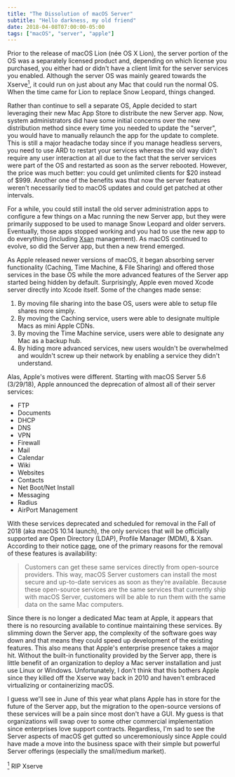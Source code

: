 ```yaml
---
title: "The Dissolution of macOS Server"
subtitle: "Hello darkness, my old friend"
date: 2018-04-08T07:00:00-05:00
tags: ["macOS", "server", "apple"]
---
```


Prior to the release of macOS Lion (née OS X Lion), the server portion of the OS was a separately licensed product and, depending on which license you purchased, you either had or didn't have a client limit for the server services you enabled. Although the server OS was mainly geared towards the Xserve<a href="#note1" id="note1ref"><sup>1</sup></a>, it could run on just about any Mac that could run the normal OS. When the time came for Lion to replace Snow Leopard, things changed.

Rather than continue to sell a separate OS, Apple decided to start leveraging their new Mac App Store to distribute the new Server app. Now, system administrators did have some initial concerns over the new distribution method since every time you needed to update the "server", you would have to manually relaunch the app for the update to complete. This is still a major headache today since if you manage headless servers, you need to use ARD to restart your services whereas the old way didn't require any user interaction at all due to the fact that the server services were part of the OS and restarted as soon as the server rebooted. However, the price was much better: you could get unlimited clients for $20 instead of $999. Another one of the benefits was that now the server features weren't necessarily tied to macOS updates and could get patched at other intervals.

For a while, you could still install the old server administration apps to configure a few things on a Mac running the new Server app, but they were primarily supposed to be used to manage Snow Leopard and older servers. Eventually, those apps stopped working and you had to use the new app to do everything (including [Xsan](https://en.wikipedia.org/wiki/Xsan) management). As macOS continued to evolve, so did the Server app, but then a new trend emerged.

As Apple released newer versions of macOS, it began absorbing server functionality (Caching, Time Machine, & File Sharing) and offered those services in the base OS while the more advanced features of the Server app started being hidden by default. Surprisingly, Apple even moved Xcode server directly into Xcode itself. Some of the changes made sense:

1. By moving file sharing into the base OS, users were able to setup file shares more simply.
2. By moving the Caching service, users were able to designate multiple Macs as mini Apple CDNs.
3. By moving the Time Machine service, users were able to designate any Mac as a backup hub.
4. By hiding more advanced services, new users wouldn't be overwhelmed and wouldn't screw up their network by enabling a service they didn't understand.

Alas, Apple's motives were different. Starting with macOS Server 5.6 (3/29/18), Apple announced the deprecation of almost all of their server services:

* FTP
* Documents
* DHCP
* DNS
* VPN
* Firewall
* Mail
* Calendar
* Wiki
* Websites
* Contacts
* Net Boot/Net Install
* Messaging
* Radius
* AirPort Management

With these services deprecated and scheduled for removal in the Fall of 2018 (aka macOS 10.14 launch), the only services that will be officially supported are Open Directory (LDAP), Profile Manager (MDM), & Xsan. According to their notice [page](https://support.apple.com/en-us/HT208312), one of the primary reasons for the removal of these features is availability:

> Customers can get these same services directly from open-source providers. This way, macOS Server customers can install the most secure and up-to-date services as soon as they’re available. Because these open-source services are the same services that currently ship with macOS Server, customers will be able to run them with the same data on the same Mac computers.

Since there is no longer a dedicated Mac team at Apple, it appears that there is no resourcing available to continue maintaining these services. By slimming down the Server app, the complexity of the software goes way down and that means they could speed up development of the existing features. This also means that Apple's enterprise presence takes a major hit. Without the built-in functionality provided by the Server app, there is little benefit of an organization to deploy a Mac server installation and just use Linux or Windows. Unfortunately, I don't think that this bothers Apple since they killed off the Xserve way back in 2010 and haven't embraced virtualizing or containerizing macOS.

I guess we'll see in June of this year what plans Apple has in store for the future of the Server app, but the migration to the open-source versions of these services will be a pain since most don't have a GUI. My guess is that organizations will swap over to some other commercial implementation since enterprises love support contracts. Regardless, I'm sad to see the Server aspects of macOS get gutted so unceremoniously since Apple could have made a move into the business space with their simple but powerful Server offerings (especially the small/medium market). 

<a id="note1" href="#note1ref"><sup>1</sup></a> RIP Xserve
